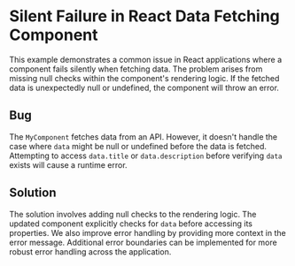 # Silent Failure in React Data Fetching Component

This example demonstrates a common issue in React applications where a component fails silently when fetching data. The problem arises from missing null checks within the component's rendering logic.  If the fetched data is unexpectedly null or undefined, the component will throw an error.

## Bug

The `MyComponent` fetches data from an API. However, it doesn't handle the case where `data` might be null or undefined before the data is fetched. Attempting to access `data.title` or `data.description` before verifying `data` exists will cause a runtime error.

## Solution

The solution involves adding null checks to the rendering logic.  The updated component explicitly checks for `data` before accessing its properties.  We also improve error handling by providing more context in the error message.  Additional error boundaries can be implemented for more robust error handling across the application.